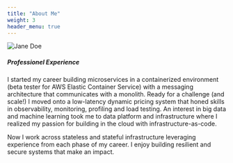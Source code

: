 ```yaml
---
title: "About Me"
weight: 3
header_menu: true
---
```


![Jane Doe](images/happy-ethnic-woman-sitting-at-table-with-laptop-3769021.jpg)

##### Professionel Experience

I started my career building microservices in a containerized environment (beta tester for AWS Elastic Container Service) with a messaging architecture that communicates with a monolith. Ready for a challenge (and scale!) I moved onto a low-latency dynamic pricing system that honed skills in observability, monitoring, profiling and load testing. An interest in big data and machine learning took me to data platform and infrastructure where I realized my passion for building in the cloud with infrastructure-as-code. 

Now I work across stateless and stateful infrastructure leveraging experience from each phase of my career. I enjoy building resilient and secure systems that make an impact.